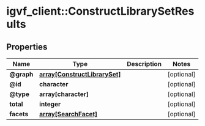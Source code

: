# igvf_client::ConstructLibrarySetResults


## Properties
Name | Type | Description | Notes
------------ | ------------- | ------------- | -------------
**@graph** | [**array[ConstructLibrarySet]**](ConstructLibrarySet.md) |  | [optional] 
**@id** | **character** |  | [optional] 
**@type** | **array[character]** |  | [optional] 
**total** | **integer** |  | [optional] 
**facets** | [**array[SearchFacet]**](SearchFacet.md) |  | [optional] 


